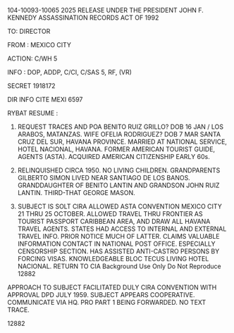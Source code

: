 104-10093-10065 2025 RELEASE UNDER THE PRESIDENT JOHN F. KENNEDY ASSASSINATION RECORDS ACT OF 1992

TO: DIRECTOR

FROM : MEXICO CITY

ACTION: C/WH 5

INFO : DOP, ADDP, C/CI, C/SAS 5, RF, (VR)

SECRET 1918172

DIR INFO CITE MEXI 6597

RYBAT RESUME :

1. REQUEST TRACES AND POA BENITO RUIZ GRILLO? DOB 16
JAN / LOS ARABOS, MATANZAS. WIFE OFELIA RODRIGUEZ? DOB 7
MAR SANTA CRUZ DEL SUR, HAVANA PROVINCE. MARRIED AT NATIONAL
SERVICE, HOTEL NACIONAL, HAVANA. FORMER AMERICAN TOURIST GUIDE,
AGENTS (ASTA). ACQUIRED AMERICAN CITIZENSHIP EARLY 60s.

2. RELINQUISHED CIRCA 1950. NO LIVING CHILDREN. GRANDPARENTS
GILBERTO SIMON LIVED NEAR SANTIAGO DE LOS BANOS. GRANDDAUGHTER
OF BENITO LANTIN AND GRANDSON JOHN RUIZ LANTIN. THIRD-THAT
GEORGE MASON.

3. SUBJECT IS SOLT CIRA ALLOWED ASTA CONVENTION MEXICO CITY
21 THRU 25 OCTOBER. ALLOWED TRAVEL THRU FRONTIER AS TOURIST
PASSPORT CARIBBEAN AREA, AND DRAW ALL HAVANA TRAVEL AGENTS.
STATES HAD ACCESS TO INTERNAL AND EXTERNAL TRAVEL INFO.
PRIOR NOTICE MUCH OF LATTER. CLAIMS VALUABLE INFORMATION CONTACT
IN NATIONAL POST OFFICE. ESPECIALLY CENSORSHIP SECTION. HAS
ASSISTED ANTI-CASTRO PERSONS BY FORCING VISAS. KNOWLEDGEABLE
BLOC TECUS LIVING HOTEL NACIONAL.
RETURN TO CIA
Background Use Only
Do Not Reproduce
12882

APPROACH TO SUBJECT FACILITATED DULY CIRA CONVENTION
WITH APPROVAL DPD JULY 1959. SUBJECT APPEARS COOPERATIVE.
COMMUNICATE VIA HQ. PRO PART 1 BEING FORWARDED. NO TEXT TRACE.

12882
